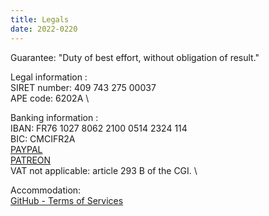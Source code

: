 ```yaml
---
title: Legals
date: 2022-0220
---
```


Guarantee: "Duty of best effort, without obligation of result."

Legal information : \
SIRET number: 409 743 275 00037 \
APE code: 6202A \

Banking information : \
IBAN: FR76 1027 8062 2100 0514 2324 114 \
BIC: CMCIFR2A\
[PAYPAL](HTTPS://PAYPAL.ME/KERMA)\
[PATREON](https://patreon.com/cybermind)\
VAT not applicable: article 293 B of the CGI. \

Accommodation: \
[GitHub - Terms of Services](https://docs.github.com/en/github/site-policy/github-terms-of-service#h-additional-terms-for-github-pages) 
